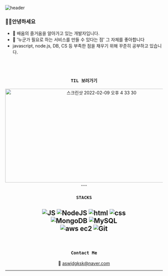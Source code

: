 ![header](https://capsule-render.vercel.app/api?type=waving&color=auto&height=160&section=header&text=hana-j&fontSize=70)
  
  
</div>

### 🙋‍♀안녕하세요 </br>
- 🌱 배움의 즐거움을 알아가고 있는 개발자입니다. </br> 
- 🌸 '누군가 필요로 하는 서비스를 만들 수 있다는 점' 그 자체를 좋아합니다
- javascript, node.js, DB, CS 등 부족한 점을 채우기 위해 꾸준히 공부하고 있습니다.

 </br> 
 </br> 


 <div align=center>
  
### `TIL 보러가기` </br>
<a href="https://hana-j.tistory.com/">
  <img width="600" height="300" alt="스크린샷 2022-02-09 오후 4 33 30" src="https://user-images.githubusercontent.com/80023108/153143020-e7d4791a-20bb-452a-92ce-bb0c032ba5f2.png">
</a>
---

### `STACKS`

![JS](https://img.shields.io/badge/JavaScript-F7DF1E?style=flat-square&logo=JavaScript&logoColor=black)
![NodeJS](https://img.shields.io/badge/node.js-6DA55F?style=for-the-badge&logo=node.js&logoColor=white)
![html](https://img.shields.io/badge/Html-E34F26?style=flat-square&logo=Html5&logoColor=white)
![css](https://img.shields.io/badge/CSS-1572B6?style=flat-square&logo=CSS3&logoColor=white)
</br>
![MongoDB](https://img.shields.io/badge/MongoDB-47A248?style=flat&logo=MongoDB&logoColor=white)
![MySQL](https://img.shields.io/badge/MySQL-4479A1?style=flat&logo=MySQL&logoColor=white)
<br>
![aws ec2](https://img.shields.io/badge/AWSEC2%20-232F3E?style=flat-square&logo=AmazonAWS&logoColor=black)
![Git](https://img.shields.io/badge/git-%23121011.svg?style=for-the-badge&logo=github&logoColor=white)
---
 </br> 
 
### `Contact Me`

📧 aswjdgksk@naver.com

---

